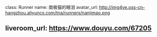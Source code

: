 class: Runner
name: 南极猫的眼泪
avatar_url: http://img4ye.oss-cn-hangzhou.aliyuncs.com/tna/runners/nanjimao.png

liveroom_url: https://www.douyu.com/67205
---
